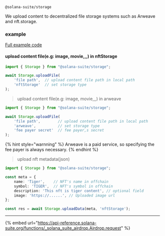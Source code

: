 `@solana-suite/storage`

We upload content to decentralized file storage systems such as Arweave and
nft.storage.

### example

[Full example code](https://github.com/fukaoi/solana-suite/blob/main/examples/integration11-compressed-nft.ts)

#### upload content file(e.g: image, movie,,,) in nftStorage

```ts
import { Storage } from "@solana-suite/storage";

await Storage.uploadFile(
    'file path',  // upload content file path in local path  
    'nftStorage'  // set storage type
);
```

>upload content file(e.g: image, movie,,,) in arweave

```ts
import { Storage } from "@solana-suite/storage";

await Storage.uploadFile(
    'file path',        // upload content file path in local path  
    'arweave',          // set storage type
    'fee payer secret'  // fee payer,s secret
);
```
{% hint style="warnning" %} 
Arweave is a paid service, so specifying the fee payer is always necessary.
{% endhint %}


> upload nft metadata(json) 

```ts
import { Storage } from "@solana-suite/storage";

const meta = {
    name: 'Tiger',    // NFT's name in offchain   
    symbol: 'TIGER',  // NFT's symbol in offchain 
    description: 'This nft is tiger content', // optional field 
    image: 'https://......', // Uploaded image url 
};

const res = await Storage.uploadData(meta, 'nftStorage');
```
---

{% embed url="https://api-reference.solana-suite.org/functions/_solana_suite_airdrop.Airdrop.request" %}

